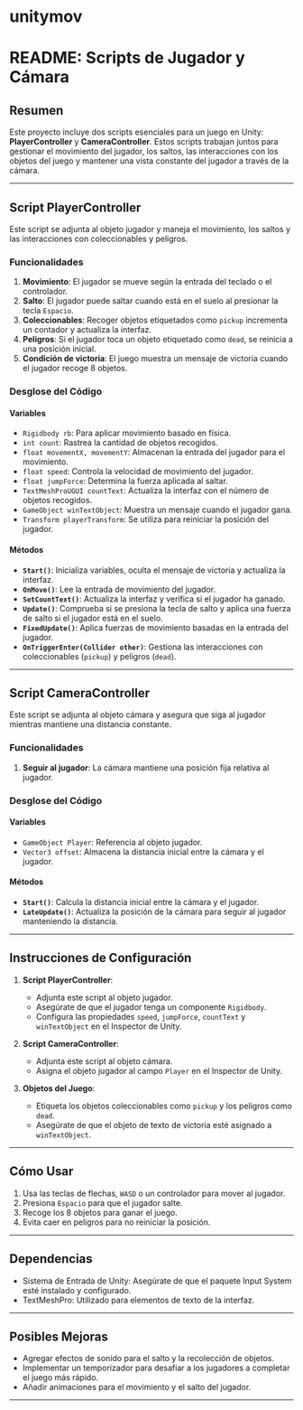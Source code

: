 # unitymov
# README: Scripts de Jugador y Cámara

## Resumen

Este proyecto incluye dos scripts esenciales para un juego en Unity: **PlayerController** y **CameraController**. Estos scripts trabajan juntos para gestionar el movimiento del jugador, los saltos, las interacciones con los objetos del juego y mantener una vista constante del jugador a través de la cámara.

---

## Script PlayerController

Este script se adjunta al objeto jugador y maneja el movimiento, los saltos y las interacciones con coleccionables y peligros.

### Funcionalidades
1. **Movimiento**: El jugador se mueve según la entrada del teclado o el controlador.
2. **Salto**: El jugador puede saltar cuando está en el suelo al presionar la tecla `Espacio`.
3. **Coleccionables**: Recoger objetos etiquetados como `pickup` incrementa un contador y actualiza la interfaz.
4. **Peligros**: Si el jugador toca un objeto etiquetado como `dead`, se reinicia a una posición inicial.
5. **Condición de victoria**: El juego muestra un mensaje de victoria cuando el jugador recoge 8 objetos.

### Desglose del Código

#### Variables
- `Rigidbody rb`: Para aplicar movimiento basado en física.
- `int count`: Rastrea la cantidad de objetos recogidos.
- `float movementX, movementY`: Almacenan la entrada del jugador para el movimiento.
- `float speed`: Controla la velocidad de movimiento del jugador.
- `float jumpForce`: Determina la fuerza aplicada al saltar.
- `TextMeshProUGUI countText`: Actualiza la interfaz con el número de objetos recogidos.
- `GameObject winTextObject`: Muestra un mensaje cuando el jugador gana.
- `Transform playerTransform`: Se utiliza para reiniciar la posición del jugador.

#### Métodos
- **`Start()`**: Inicializa variables, oculta el mensaje de victoria y actualiza la interfaz.
- **`OnMove()`**: Lee la entrada de movimiento del jugador.
- **`SetCountText()`**: Actualiza la interfaz y verifica si el jugador ha ganado.
- **`Update()`**: Comprueba si se presiona la tecla de salto y aplica una fuerza de salto si el jugador está en el suelo.
- **`FixedUpdate()`**: Aplica fuerzas de movimiento basadas en la entrada del jugador.
- **`OnTriggerEnter(Collider other)`**: Gestiona las interacciones con coleccionables (`pickup`) y peligros (`dead`).

---

## Script CameraController

Este script se adjunta al objeto cámara y asegura que siga al jugador mientras mantiene una distancia constante.

### Funcionalidades
1. **Seguir al jugador**: La cámara mantiene una posición fija relativa al jugador.

### Desglose del Código

#### Variables
- `GameObject Player`: Referencia al objeto jugador.
- `Vector3 offset`: Almacena la distancia inicial entre la cámara y el jugador.

#### Métodos
- **`Start()`**: Calcula la distancia inicial entre la cámara y el jugador.
- **`LateUpdate()`**: Actualiza la posición de la cámara para seguir al jugador manteniendo la distancia.

---

## Instrucciones de Configuración

1. **Script PlayerController**:
   - Adjunta este script al objeto jugador.
   - Asegúrate de que el jugador tenga un componente `Rigidbody`.
   - Configura las propiedades `speed`, `jumpForce`, `countText` y `winTextObject` en el Inspector de Unity.

2. **Script CameraController**:
   - Adjunta este script al objeto cámara.
   - Asigna el objeto jugador al campo `Player` en el Inspector de Unity.

3. **Objetos del Juego**:
   - Etiqueta los objetos coleccionables como `pickup` y los peligros como `dead`.
   - Asegúrate de que el objeto de texto de victoria esté asignado a `winTextObject`.

---

## Cómo Usar

1. Usa las teclas de flechas, `WASD` o un controlador para mover al jugador.
2. Presiona `Espacio` para que el jugador salte.
3. Recoge los 8 objetos para ganar el juego.
4. Evita caer en peligros para no reiniciar la posición.

---

## Dependencias

- Sistema de Entrada de Unity: Asegúrate de que el paquete Input System esté instalado y configurado.
- TextMeshPro: Utilizado para elementos de texto de la interfaz.

---

## Posibles Mejoras

- Agregar efectos de sonido para el salto y la recolección de objetos.
- Implementar un temporizador para desafiar a los jugadores a completar el juego más rápido.
- Añadir animaciones para el movimiento y el salto del jugador.

---
